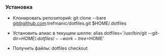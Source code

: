 ### Установка

* Клонировать репозиторий:
    git clone --bare git@github.com:trefmanic/dotfiles.git $HOME/.dotfiles

* Установить алиас в текущем шелле:
    alias dotfiles='/usr/bin/git --git-dir=$HOME/.dotfiles/ --work-tree=$HOME'

* Получить файлы:
    dotfiles checkout

[//]: # (Created README)
